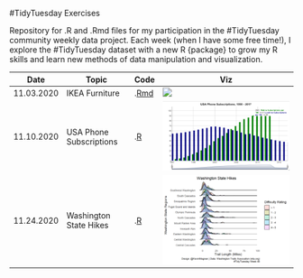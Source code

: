 

#TidyTuesday Exercises

Repository for .R and .Rmd files for my participation in the #TidyTuesday community weekly data project. Each week (when I have some free time!), I explore the #TidyTuesday dataset with a new R {package} to grow my R skills and learn new methods of data manipulation and visualization. 

| Date | Topic | Code | Viz|
| ------ | ------ | ------ | ------ |
| 11.03.2020 | IKEA Furniture | .[Rmd](Week_45/week_45.Rmd) | ![](Week_45/week_45_plot.png)
| 11.10.2020 | USA Phone Subscriptions | .[R](Week_46/week_46.R) | ![](Week_46/week_46_plot.png)
| 11.24.2020 | Washington State Hikes | .[R](Week_45/week_48.R) | ![](Week_48/week_48.png)
